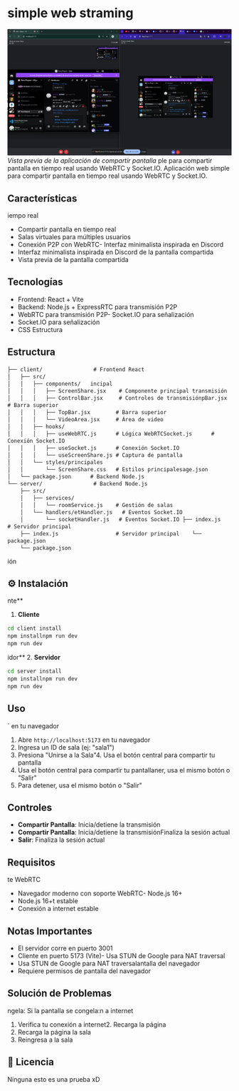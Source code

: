 # simple web straming

![Vista previa de la aplicación](./image.png)
*Vista previa de la aplicación de compartir pantalla*
ple para compartir pantalla en tiempo real usando WebRTC y Socket.IO.
Aplicación web simple para compartir pantalla en tiempo real usando WebRTC y Socket.IO.

## Características
iempo real
- Compartir pantalla en tiempo real
- Salas virtuales para múltiples usuarios
- Conexión P2P con WebRTC- Interfaz minimalista inspirada en Discord
- Interfaz minimalista inspirada en Discord de la pantalla compartida
- Vista previa de la pantalla compartida

## Tecnologías

- Frontend: React + Vite
- Backend: Node.js + ExpressRTC para transmisión P2P
- WebRTC para transmisión P2P- Socket.IO para señalización
- Socket.IO para señalización
- CSS
Estructura
## Estructura

``` # Frontend React
├── client/                # Frontend React
│   ├── src/
│   │   ├── components/   incipal
│   │   │   ├── ScreenShare.jsx    # Componente principal transmisión
│   │   │   ├── ControlBar.jsx     # Controles de transmisiónpBar.jsx        # Barra superior
│   │   │   ├── TopBar.jsx        # Barra superior
│   │   │   └── VideoArea.jsx     # Área de video
│   │   ├── hooks/
│   │   │   ├── useWebRTC.js      # Lógica WebRTCSocket.js      # Conexión Socket.IO
│   │   │   ├── useSocket.js      # Conexión Socket.IO
│   │   │   └── useScreenShare.js # Captura de pantalla
│   │   └── styles/principales
│   │       └── ScreenShare.css   # Estilos principalesage.json
│   └── package.json      # Backend Node.js
└── server/                # Backend Node.js
    ├── src/
    │   ├── services/
    │   │   └── roomService.js    # Gestión de salas
    │   └── handlers/etHandler.js   # Eventos Socket.IO
    │       └── socketHandler.js   # Eventos Socket.IO ├── index.js                  # Servidor principal
    ├── index.js                  # Servidor principal    └── package.json
    └── package.json
```
ión
## ⚙️ Instalación
nte**
1. **Cliente**
```bash
cd client install
npm installnpm run dev
npm run dev
```
idor**
2. **Servidor**
```bash
cd server install
npm installnpm run dev
npm run dev
```

## Uso
` en tu navegador
1. Abre `http://localhost:5173` en tu navegador
2. Ingresa un ID de sala (ej: "sala1")
3. Presiona "Unirse a la Sala"4. Usa el botón central para compartir tu pantalla
4. Usa el botón central para compartir tu pantallaner, usa el mismo botón o "Salir"
5. Para detener, usa el mismo botón o "Salir"

## Controles
- **Compartir Pantalla**: Inicia/detiene la transmisión
- **Compartir Pantalla**: Inicia/detiene la transmisiónFinaliza la sesión actual
- **Salir**: Finaliza la sesión actual

## Requisitos
te WebRTC
- Navegador moderno con soporte WebRTC- Node.js 16+
- Node.js 16+t estable
- Conexión a internet estable

## Notas Importantes

- El servidor corre en puerto 3001
- Cliente en puerto 5173 (Vite)- Usa STUN de Google para NAT traversal
- Usa STUN de Google para NAT traversalantalla del navegador
- Requiere permisos de pantalla del navegador

## Solución de Problemas
ngela:
Si la pantalla se congela:n a internet
1. Verifica tu conexión a internet2. Recarga la página
2. Recarga la página la sala
3. Reingresa a la sala



## 📝 Licencia
Ninguna esto es una prueba xD